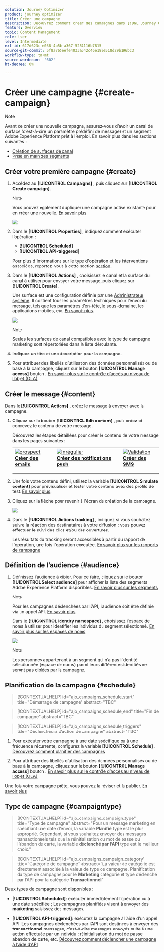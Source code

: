 ```yaml
---
solution: Journey Optimizer
product: journey optimizer
title: Créer une campagne
description: Découvrez comment créer des campagnes dans [!DNL Journey Optimizer]
feature: Overview
topic: Content Management
role: User
level: Intermediate
exl-id: 617d623c-e038-4b5b-a367-5254116b7815
source-git-commit: 5f8a765eefe4033a642c46e18be518d29b196bc3
workflow-type: tm+mt
source-wordcount: '602'
ht-degree: 0%

---
```


# Créer une campagne {#create-campaign}

>[!NOTE]
>
>Avant de créer une nouvelle campagne, assurez-vous d’avoir un canal de surface (c’est-à-dire un paramètre prédéfini de message) et un segment Adobe Experience Platform prêt à l’emploi. En savoir plus dans les sections suivantes :
>
>* [Création de surfaces de canal](../configuration/channel-surfaces.md)
>* [Prise en main des segments](../segment/about-segments.md)


## Créer votre première campagne {#create}

1. Accédez au **[!UICONTROL Campaigns]** , puis cliquez sur **[!UICONTROL Create campaign]**.

   >[!NOTE]
   >
   >Vous pouvez également dupliquer une campagne active existante pour en créer une nouvelle. [En savoir plus](modify-stop-campaign.md#duplicate)

   ![](assets/create-campaign.png)

1. Dans le **[!UICONTROL Properties]** , indiquez comment exécuter l’opération :

   * **[!UICONTROL Scheduled]**
   * **[!UICONTROL API-triggered]**

   Pour plus d&#39;informations sur le type d&#39;opération et les interventions associées, reportez-vous à cette section [section](#campaigntype).

1. Dans le **[!UICONTROL Actions]** , choisissez le canal et la surface du canal à utiliser pour envoyer votre message, puis cliquez sur **[!UICONTROL Create]**.

   Une surface est une configuration définie par une [Administrateur système](../start/path/administrator.md). Il contient tous les paramètres techniques pour l’envoi du message, tels que les paramètres d’en-tête, le sous-domaine, les applications mobiles, etc. [En savoir plus](../configuration/channel-surfaces.md).

   ![](assets/create-campaign-action.png)

   >[!NOTE]
   >
   >Seules les surfaces de canal compatibles avec le type de campagne marketing sont répertoriées dans la liste déroulante.

1. Indiquez un titre et une description pour la campagne.

   <!--To test the content of your message, toggle the **[!UICONTROL Content experiment]** option on. This allows you to test multiple variables of a delivery on populations samples, in order to define which treatment has the biggest impact on the targeted population.[Learn more about content experiment](../campaigns/content-experiment.md).-->

1. Pour attribuer des libellés d’utilisation des données personnalisés ou de base à la campagne, cliquez sur le bouton **[!UICONTROL Manage access]** bouton . [En savoir plus sur le contrôle d’accès au niveau de l’objet (OLA)](../administration/object-based-access.md)

## Créer le message {#content}

Dans le **[!UICONTROL Actions]** , créez le message à envoyer avec la campagne.

1. Cliquez sur le bouton **[!UICONTROL Edit content]** , puis créez et concevez le contenu de votre message.

   Découvrez les étapes détaillées pour créer le contenu de votre message dans les pages suivantes :

   <table style="table-layout:fixed">
    <tr style="border: 0;">
    <td>
    <a href="../email/create-email.md">
    <img alt="prospect" src="../assets/do-not-localize/email.jpg">
    </a>
    <div><a href="../email/create-email.md"><strong>Créer des emails</strong>
    </div>
    <p>
    </td>
    <td>
    <a href="../push/create-push.md">
      <img alt="Inrégulier" src="../assets/do-not-localize/push.jpg">
    </a>
    <div>
    <a href="../push/create-push.md"><strong>Créer des notifications push</strong></a>
    </div>
    <p>
    </td>
    <td>
    <a href="../sms/create-sms.md">
      <img alt="Validation" src="../assets/do-not-localize/sms.jpg">
    </a>
    <div>
    <a href="../sms/create-sms.md"><strong>Créer des SMS</strong></a>
    </div>
    <p>
    </td>
    </tr>
    </table>

1. Une fois votre contenu défini, utilisez la variable **[!UICONTROL Simulate content]** pour prévisualiser et tester votre contenu avec des profils de test. [En savoir plus](../email/preview.md).

1. Cliquez sur la flèche pour revenir à l&#39;écran de création de la campagne.

   ![](assets/create-campaign-design.png)

1. Dans le **[!UICONTROL Actions tracking]** , indiquez si vous souhaitez suivre la réaction des destinataires à votre diffusion : vous pouvez effectuer le suivi des clics et/ou des ouvertures.

   Les résultats du tracking seront accessibles à partir du rapport de l&#39;opération, une fois l&#39;opération exécutée. [En savoir plus sur les rapports de campagne](../reports/campaign-global-report.md)

## Définition de l’audience {#audience}

1. Définissez l’audience à cibler. Pour ce faire, cliquez sur le bouton **[!UICONTROL Select audience]** pour afficher la liste des segments Adobe Experience Platform disponibles. [En savoir plus sur les segments](../segment/about-segments.md)

   >[!NOTE]
   >
   >Pour les campagnes déclenchées par l’API, l’audience doit être définie via un appel API. [En savoir plus](api-triggered-campaigns.md)

   Dans le **[!UICONTROL Identity namespace]** , choisissez l’espace de noms à utiliser pour identifier les individus du segment sélectionné. [En savoir plus sur les espaces de noms](../event/about-creating.md#select-the-namespace)

   ![](assets/create-campaign-namespace.png)

   >[!NOTE]
   >
   >Les personnes appartenant à un segment qui n’a pas l’identité sélectionnée (espace de noms) parmi leurs différentes identités ne seront pas ciblées par la campagne.

   <!--If you are are creating an API-triggered campaign, the **[!UICONTROL cURL request]** section allows you to retrieve the **[!UICONTROL Campaign ID]** to use in the API call. [Learn more](api-triggered-campaigns.md)-->

## Planification de la campagne {#schedule}

>[!CONTEXTUALHELP]
>id="ajo_campaigns_schedule_start"
>title="Démarrage de campagne"
>abstract="TBC"

>[!CONTEXTUALHELP]
>id="ajo_campaigns_schedule_end"
>title="Fin de campagne"
>abstract="TBC"

>[!CONTEXTUALHELP]
>id="ajo_campaigns_schedule_triggers"
>title="Déclencheurs d’action de campagne"
>abstract="TBC"

1. Pour exécuter votre campagne à une date spécifique ou à une fréquence récurrente, configurez la variable **[!UICONTROL Schedule]** . [Découvrez comment planifier des campagnes](#schedule)

1. Pour attribuer des libellés d’utilisation des données personnalisés ou de base à la campagne, cliquez sur le bouton **[!UICONTROL Manage access]** bouton . [En savoir plus sur le contrôle d’accès au niveau de l’objet (OLA)](../administration/object-based-access.md)

Une fois votre campagne prête, vous pouvez la réviser et la publier. [En savoir plus](#review-activate)

## Type de campagne {#campaigntype}

>[!CONTEXTUALHELP]
>id="ajo_campaigns_campaign_type"
>title="Type de campagne"
>abstract="Pour un message marketing en spécifiant une date d&#39;envoi, la variable **Planifié** type est le plus approprié. Cependant, si vous souhaitez envoyer des messages transactionnels tels que la réinitialisation du mot de passe ou l’abandon de carte, la variable **déclenché par l’API** type est le meilleur choix."

>[!CONTEXTUALHELP]
>id="ajo_campaigns_campaign_category"
>title="Catégorie de campagne"
>abstract="La valeur de catégorie est directement associée à la valeur de type de campagne. Planification du type de campagne pour le **Marketing** catégorie et type déclenché par l’API pour la catégorie **Transactionnel**"

Deux types de campagne sont disponibles :

* **[!UICONTROL Scheduled]**: exécuter immédiatement l’opération ou à une date spécifiée ; Les campagnes planifiées visent à envoyer des **marketing** saisissez des messages.

* **[!UICONTROL API-triggered]**: exécutez la campagne à l’aide d’un appel API. Les campagnes déclenchées par l’API sont destinées à envoyer des **transactionnel** messages, c’est-à-dire messages envoyés suite à une action effectuée par un individu : réinitialisation du mot de passe, abandon de carte, etc. [Découvrez comment déclencher une campagne à l’aide d’API](api-triggered-campaigns.md)
